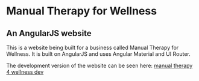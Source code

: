 # Manual Therapy for Wellness

## An AngularJS website

This is a website being built for a business called Manual Therapy for Wellness. It is built on AngularJS and uses
Angular Material and UI Router.

The development version of the website can be seen here: [manual therapy 4 wellness dev](https://www.mt4w-dev.herokuapp.com)
